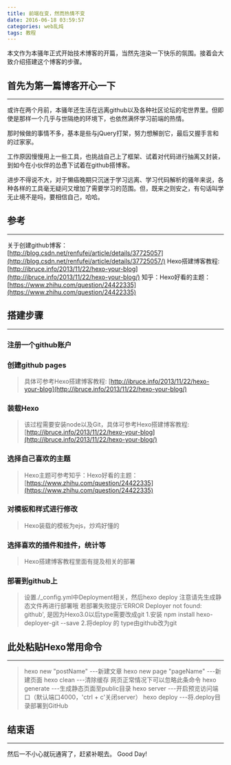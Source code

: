 ```yaml
---
title: 前端在变，然而热情不变
date: 2016-06-18 03:59:57
categories: web乱炖
tags: 教程
---
```

本文作为本骚年正式开始技术博客的开篇，当然先渲染一下快乐的氛围。接着会大致介绍搭建这个博客的步骤。
<!--more-->

## 首先为第一篇博客开心一下
-----
或许在两个月前，本骚年还生活在远离github以及各种社区论坛的宅世界里。但即使是那样一个几乎与世隔绝的环境下，也依然满怀学习前端的热情。
<!---->
那时候做的事情不多，基本是些与jQuery打架，努力想解剖它，最后又握手言和的过家家。
<!---->
工作原因慢慢用上一些工具，也挑战自己上了框架、试着对代码进行抽离又封装，到如今在小伙伴的怂恿下试着在github搭博客。
<!---->
进步不得说不大，对于懒癌晚期只沉迷于学习远离、学习代码解析的骚年来说，各种各样的工具毫无疑问又增加了需要学习的范围。但，既来之则安之，有句话叫学无止境不是吗，要相信自己，哈哈。

## 参考
-----
关于创建github博客：
[http://blog.csdn.net/renfufei/article/details/37725057](http://blog.csdn.net/renfufei/article/details/37725057/)
Hexo搭建博客教程: 
[http://ibruce.info/2013/11/22/hexo-your-blog](http://ibruce.info/2013/11/22/hexo-your-blog/)
知乎：Hexo好看的主题：
[https://www.zhihu.com/question/24422335](https://www.zhihu.com/question/24422335)

## 搭建步骤
-----

### 注册一个github账户

### 创建github pages
> 具体可参考Hexo搭建博客教程: 
> [http://ibruce.info/2013/11/22/hexo-your-blog](http://ibruce.info/2013/11/22/hexo-your-blog/)

### 装载Hexo
> 该过程需要安装node以及Git，具体可参考Hexo搭建博客教程: 
> [http://ibruce.info/2013/11/22/hexo-your-blog](http://ibruce.info/2013/11/22/hexo-your-blog/)

### 选择自己喜欢的主题
> Hexo主题可参考知乎：Hexo好看的主题：
> [https://www.zhihu.com/question/24422335](https://www.zhihu.com/question/24422335)

### 对模板和样式进行修改
> Hexo装载的模板为ejs，炒鸡好懂的

### 选择喜欢的插件和挂件，统计等
> Hexo搭建博客教程里面有提及相关的部署

### 部署到github上
> 设置./_config.yml中Deployment相关，然后hexo deploy
> 注意请先生成静态文件再进行部署哦
> 若部署失败提示'ERROR Deployer not found: github', 是因为Hexo3.0以后type需要改成git
> 1.安装 npm install hexo-deployer-git --save
> 2.将deploy 的 type由github改为git

## 此处粘贴Hexo常用命令
-----
> hexo new "postName"  ---新建文章
> hexo new page "pageName"  ---新建页面
> hexo clean  ---清除缓存 网页正常情况下可以忽略此条命令
> hexo generate  ---生成静态页面至public目录
> hexo server  ---开启预览访问端口（默认端口4000，'ctrl + c'关闭server）
> hexo deploy  ---将.deploy目录部署到GitHub

## 结束语
-----
然后一不小心就玩通宵了，赶紧补眠去。
Good Day!